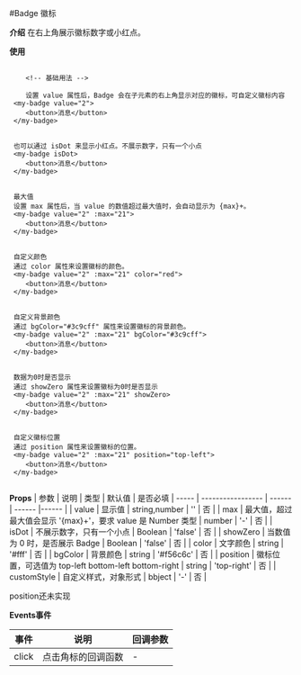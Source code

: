 #Badge 徽标

**介绍**
在右上角展示徽标数字或小红点。

**使用**

```

	<!-- 基础用法 -->
	
	设置 value 属性后，Badge 会在子元素的右上角显示对应的徽标，可自定义徽标内容 
 <my-badge value="2">
 	<button>消息</button>
 </my-badge>
 
 
 也可以通过 isDot 来显示小红点。不展示数字，只有一个小点
 <my-badge isDot>
 	<button>消息</button>
 </my-badge>
 
 
 最大值
 设置 max 属性后，当 value 的数值超过最大值时，会自动显示为 {max}+。
 <my-badge value="2" :max="21">
 	<button>消息</button>
 </my-badge>
 
 
 自定义颜色
 通过 color 属性来设置徽标的颜色。
 <my-badge value="2" :max="21" color="red">
 	<button>消息</button>
 </my-badge>
 
 
 自定义背景颜色
 通过 bgColor="#3c9cff" 属性来设置徽标的背景颜色。
 <my-badge value="2" :max="21" bgColor="#3c9cff">
 	<button>消息</button>
 </my-badge>
 
 
 数据为0时是否显示
 通过 showZero 属性来设置徽标为0时是否显示
 <my-badge value="2" :max="21" showZero>
 	<button>消息</button>
 </my-badge>
 
 
 自定义徽标位置
 通过 position 属性来设置徽标的位置。
 <my-badge value="2" :max="21" position="top-left">
 	<button>消息</button>
 </my-badge>
	
```

**Props**
| 参数 | 说明 | 类型 | 默认值 | 是否必填
| ----- | ----------------- | ------ | ------ |------ |
| value | 显示值  | string,number | '' | 否 |
| max | 最大值，超过最大值会显示 '{max}+'，要求 value 是 Number 类型 | number | '-' | 否 |
| isDot | 不展示数字，只有一个小点 | Boolean | 'false' | 否 |
| showZero | 当数值为 0 时，是否展示 Badge  | Boolean | 'false' | 否 |
| color | 文字颜色 | string | '#fff' | 否 |
| bgColor | 背景颜色 | string | '#f56c6c' | 否 |
| position | 徽标位置，可选值为 top-left bottom-left bottom-right | string | 'top-right' | 否 |
| customStyle | 自定义样式，对象形式 | bbject | '-' | 否 |

position还未实现

**Events事件**

| 事件 | 说明 | 回调参数
| ----- | ----------------- | ----- |
| click |  点击角标的回调函数 | - |